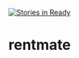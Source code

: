 [![Stories in Ready](https://badge.waffle.io/oreoblizzard/rentmate.png?label=ready&title=Ready)](https://waffle.io/oreoblizzard/rentmate)
# rentmate
